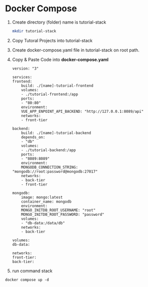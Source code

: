 # Docker Compose

1. Create directory (folder) name is tutorial-stack
    ```bash
    mkdir tutorial-stack
    ```


2. Copy Tutoral Projects into tutorial-stack

    
3. Create docker-compose.yaml file in tutorial-stack on root path.

4. Copy & Paste Code into **docker-compose.yaml**


    ```docker-compose
    version: "3"

    services:
    frontend:
        build: ./[name]-tutorial-frontend
        volumes:
        - ./tutorial-frontend:/app
        ports:
        - "80:80"
        environment:
        VUE_APP_ENPOINT_API_BACKEND: "http://127.0.0.1:8089/api"
        networks:
        - front-tier
    
    backend:
        build: ./[name]-tutorial-backend
        depends_on:
        - "db"
        volumes:
        - ./tutorial-backend:/app
        ports:
        - "8089:8089"
        environment:
        MONGODB_CONNECTION_STRING: "mongodb://root:password@mongodb:27017"
        networks:
        - back-tier
        - front-tier

    mongodb:
        image: mongo:latest
        container_name: mongodb
        environment:
        MONGO_INITDB_ROOT_USERNAME: "root"
        MONGO_INITDB_ROOT_PASSWORD: "password"
        volumes:
        - "db-data:/data/db"
        networks:
        - back-tier

    volumes:
    db-data:

    networks:
    front-tier:
    back-tier:
    ```
5. run command stack

```
docker compose up -d
```

